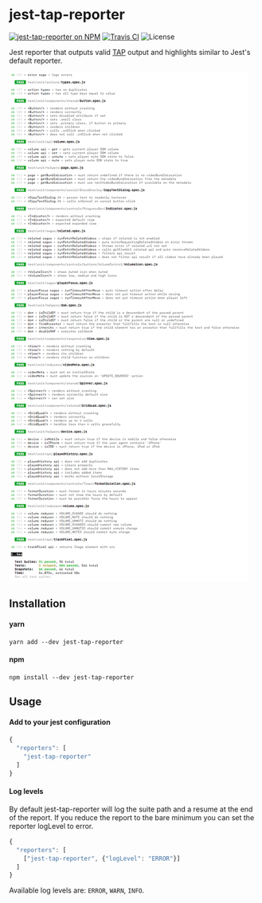 # jest-tap-reporter

[travis-badge]: https://api.travis-ci.org/MailOnline/jest-tap-reporter.svg?branch=master
[travis]: https://travis-ci.org/MailOnline/jest-tap-reporter
[npm-badge]: https://img.shields.io/npm/v/jest-tap-reporter.svg
[npm]: https://www.npmjs.com/package/jest-tap-reporter
[license-badge]: https://img.shields.io/badge/license-MIT-green.svg

[![jest-tap-reporter on NPM][npm-badge]][npm] [![Travis CI][travis-badge]][travis] ![License][license-badge]

Jest reporter that outputs valid [TAP](https://testanything.org/tap-specification.html) output and highlights similar to Jest's default reporter.

![jest-tap-reporter exaple](./docs/example.png)

## Installation

#### yarn
```shell
yarn add --dev jest-tap-reporter
```

#### npm
```shell
npm install --dev jest-tap-reporter
```

## Usage

#### Add to your jest configuration

```javascript
{
  "reporters": [
    "jest-tap-reporter"
  ]
}
```

#### Log levels

By default jest-tap-reporter will log the suite path and a resume at the end of the report. If you reduce the report to the bare minimum you can set the reporter logLevel to error.

```javascript
{
  "reporters": [
    ["jest-tap-reporter", {"logLevel": "ERROR"}]
  ]
}
```

Available log levels are: `ERROR`, `WARN`, `INFO`.